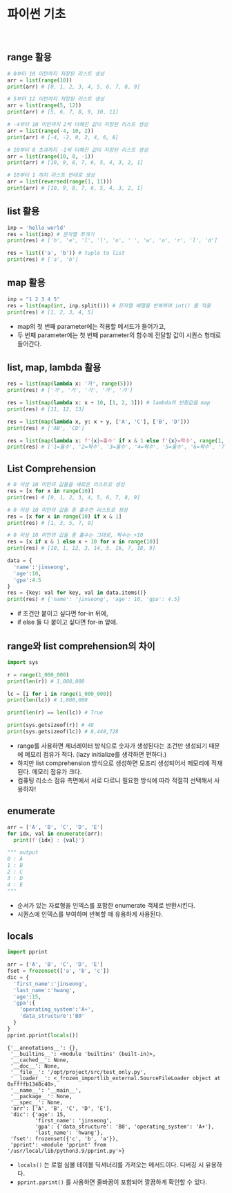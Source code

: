 # 파이썬 기초

<br>

## range 활용

```python
# 0부터 10 미만까지 저장된 리스트 생성
arr = list(range(10))
print(arr) # [0, 1, 2, 3, 4, 5, 6, 7, 8, 9]

# 5부터 12 미만까지 저장된 리스트 생성
arr = list(range(5, 12))
print(arr) # [5, 6, 7, 8, 9, 10, 11]

# -4부터 10 미만까지 2씩 더해진 값이 저장된 리스트 생성
arr = list(range(-4, 10, 2))
print(arr) # [-4, -2, 0, 2, 4, 6, 8]

# 10부터 0 초과까지 -1씩 더해진 값이 저장된 리스트 생성
arr = list(range(10, 0, -1))
print(arr) # [10, 9, 8, 7, 6, 5, 4, 3, 2, 1]

# 10부터 1 까지 리스트 반대로 생성
arr = list(reversed(range(1, 11)))
print(arr) # [10, 9, 8, 7, 6, 5, 4, 3, 2, 1]
```

## list 활용

```python
inp = 'hello world'
res = list(inp) # 문자열 쪼개기
print(res) # ['h', 'e', 'l', 'l', 'o', ' ', 'w', 'o', 'r', 'l', 'd']

res = list(('a', 'b')) # tuple to list
print(res) # ['a', 'b']
```


## map 활용

```python
inp = "1 2 3 4 5"
res = list(map(int, inp.split())) # 문자열 배열을 반복하며 int() 를 적용
print(res) # [1, 2, 3, 4, 5]
```

- map의 첫 번째 parameter에는 적용할 메서드가 들어가고, 
- 두 번째 parameter에는 첫 번째 parameter의 함수에 전달할 값이 시퀀스 형태로 들어간다.


## list, map, lambda 활용

```python
res = list(map(lambda x: '가', range(5)))
print(res) # ['가', '가', '가', '가', '가']

res = list(map(lambda x: x + 10, [1, 2, 3])) # lambda의 반환값을 map
print(res) # [11, 12, 13]

res = list(map(lambda x, y: x + y, ['A', 'C'], ['B', 'D']))
print(res) # ['AB', 'CD']

res = list(map(lambda x: f'{x}=홀수' if x & 1 else f'{x}=짝수', range(1, 10)))
print(res) # ['1=홀수', '2=짝수', '3=홀수', '4=짝수', '5=홀수', '6=짝수', '7=홀수', '8=짝수', '9=홀수']
```


## List Comprehension

```python
# 0 이상 10 미만의 값들을 새로운 리스트로 생성
res = [x for x in range(10)]
print(res) # [0, 1, 2, 3, 4, 5, 6, 7, 8, 9]

# 0 이상 10 미만의 값들 중 홀수만 리스트로 생성
res = [x for x in range(10) if x & 1]
print(res) # [1, 3, 5, 7, 9]

# 0 이상 10 미만의 값들 중 홀수는 그대로, 짝수는 +10
res = [x if x & 1 else x + 10 for x in range(10)]
print(res) # [10, 1, 12, 3, 14, 5, 16, 7, 18, 9]

data = {
  'name':'jinseong',
  'age':10,
  'gpa':4.5
}
res = {key: val for key, val in data.items()}
print(res) # {'name': 'jinseong', 'age': 10, 'gpa': 4.5}
```

- if 조건만 붙이고 싶다면 for-in 뒤에,
- if else 둘 다 붙이고 싶다면 for-in 앞에.

## range와 list comprehension의 차이

```python
import sys

r = range(1_000_000)
print(len(r)) # 1,000,000

lc = [i for i in range(1_000_000)]
print(len(lc)) # 1,000,000

print(len(r) == len(lc)) # True

print(sys.getsizeof(r)) # 48
print(sys.getsizeof(lc)) # 8,448,728
```

- range를 사용하면 제너레이터 방식으로 숫자가 생성된다는 조건만 생성되기 때문에 메모리 점유가 적다. (lazy initialize를 생각하면 편하다.)
- 하지만 list comprehension 방식으로 생성하면 모조리 생성되어서 메모리에 적재된다. 메모리 점유가 크다.
- 컴퓨팅 리소스 점유 측면에서 서로 다르니 필요한 방식에 따라 적절히 선택해서 사용하자!

## enumerate

```python
arr = ['A', 'B', 'C', 'D', 'E']
for idx, val in enumerate(arr):
  print(f'{idx} : {val}')

""" output
0 : A
1 : B
2 : C
3 : D
4 : E
"""
```

- 순서가 있는 자료형을 인덱스를 포함한 enumerate 객체로 반환시킨다.
- 시퀀스에 인덱스를 부여하며 반복할 때 유용하게 사용된다.

## locals

```python
import pprint

arr = ['A', 'B', 'C', 'D', 'E']
fset = frozenset(['a', 'b', 'c'])
dic = {
  'first_name':'jinseong',
  'last_name':'hwang',
  'age':15,
  'gpa':{
    'operating_system':'A+',
    'data_structure':'B0'
  }
}
pprint.pprint(locals())
```
```text
{'__annotations__': {},
 '__builtins__': <module 'builtins' (built-in)>,
 '__cached__': None,
 '__doc__': None,
 '__file__': '/opt/project/src/test_only.py',
 '__loader__': <_frozen_importlib_external.SourceFileLoader object at 0xffffb1348c40>,
 '__name__': '__main__',
 '__package__': None,
 '__spec__': None,
 'arr': ['A', 'B', 'C', 'D', 'E'],
 'dic': {'age': 15,
         'first_name': 'jinseong',
         'gpa': {'data_structure': 'B0', 'operating_system': 'A+'},
         'last_name': 'hwang'},
 'fset': frozenset({'c', 'b', 'a'}),
 'pprint': <module 'pprint' from '/usr/local/lib/python3.9/pprint.py'>}
```
- `locals()` 는 로컬 심볼 테이블 딕셔너리를 가져오는 메서드이다. 디버깅 시 유용하다.
- `pprint.pprint()` 를 사용하면 줄바꿈이 포함되어 깔끔하게 확인할 수 있다.